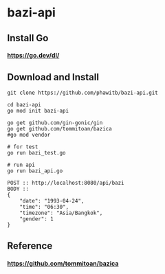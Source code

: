 # bazi-api

## Install Go
#### https://go.dev/dl/

## Download and Install
```
git clone https://github.com/phawitb/bazi-api.git

cd bazi-api
go mod init bazi-api

go get github.com/gin-gonic/gin
go get github.com/tommitoan/bazica
#go mod vendor

# for test
go run bazi_test.go

# run api
go run bazi_api.go

```
```
POST :: http://localhost:8080/api/bazi
BODY :: 
{
    "date": "1993-04-24",
    "time": "06:30",
    "timezone": "Asia/Bangkok",
    "gender": 1
}
```
## Reference
#### https://github.com/tommitoan/bazica
